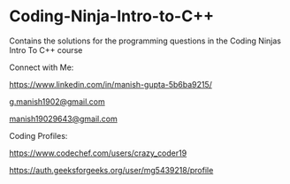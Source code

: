 # Coding-Ninja-Intro-to-C++
Contains the solutions for the programming questions in the Coding Ninjas Intro To C++ course 








Connect with Me:

https://www.linkedin.com/in/manish-gupta-5b6ba9215/


g.manish1902@gmail.com


manish19029643@gmail.com


Coding Profiles:

https://www.codechef.com/users/crazy_coder19


https://auth.geeksforgeeks.org/user/mg5439218/profile

